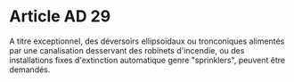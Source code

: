 # Article AD 29

A titre exceptionnel, des déversoirs ellipsoïdaux ou tronconiques alimentés par une canalisation desservant des robinets d'incendie, ou des installations fixes d'extinction automatique genre "sprinklers", peuvent être demandés.
